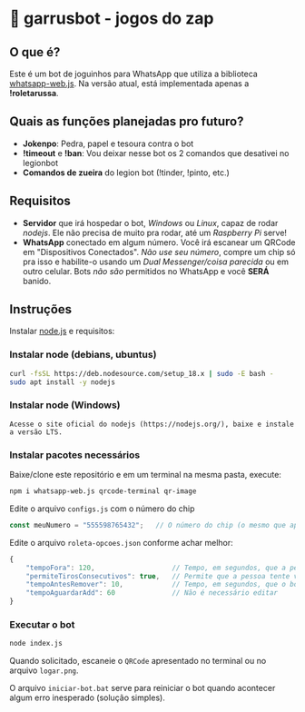 # 🤖 garrusbot - jogos do zap

## O que é?

Este é um bot de joguinhos para WhatsApp que utiliza a biblioteca [whatsapp-web.js](https://github.com/pedroslopez/whatsapp-web.js).
Na versão atual, está implementada apenas a **!roletarussa**.

## Quais as funções planejadas pro futuro?

* **Jokenpo**: Pedra, papel e tesoura contra o bot
* **!timeout** e **!ban**: Vou deixar nesse bot os 2 comandos que desativei no legionbot
* **Comandos de zueira** do legion bot (!tinder, !pinto, etc.)

## Requisitos

* **Servidor** que irá hospedar o bot, _Windows_ ou _Linux_, capaz de rodar _nodejs_. Ele não precisa de muito pra rodar, até um _Raspberry Pi_ serve!
* **WhatsApp** conectado em algum número. Você irá escanear um QRCode em "Dispositivos Conectados". _Não use seu número_, compre um chip só pra isso e habilite-o usando um _Dual Messenger/coisa parecida_ ou em outro celular. Bots _não são_ permitidos no WhatsApp e você **SERÁ** banido.

## Instruções

Instalar [node.js](https://nodejs.org/) e requisitos:

### Instalar node (debians, ubuntus)
```sh
curl -fsSL https://deb.nodesource.com/setup_18.x | sudo -E bash -
sudo apt install -y nodejs
```

### Instalar node (Windows)

	Acesse o site oficial do nodejs (https://nodejs.org/), baixe e instale a versão LTS.


### Instalar pacotes necessários

Baixe/clone este repositório e em um terminal na mesma pasta, execute:

```sh
npm i whatsapp-web.js qrcode-terminal qr-image
```

Edite o arquivo `configs.js` com o número do chip

```js
const meuNumero = "555598765432";	// O número do chip (o mesmo que aparece no contato do whatsapp)
```

Edite o arquivo `roleta-opcoes.json` conforme achar melhor:

```js
{
	"tempoFora": 120,					// Tempo, em segundos, que a pessoa irá ficar fora do grupo após perder
	"permiteTirosConsecutivos": true,	// Permite que a pessoa tente várias vezes em sequencia
	"tempoAntesRemover": 10,			// Tempo, em segundos, que o bot aguarda antes de remover a pessoa do grupo
	"tempoAguardarAdd": 60				// Não é necessário editar
}
```

### Executar o bot

```sh
node index.js
```

Quando solicitado, escaneie o `QRCode` apresentado no terminal ou no arquivo `logar.png`.

O arquivo `iniciar-bot.bat` serve para reiniciar o bot quando acontecer algum erro inesperado (solução simples).